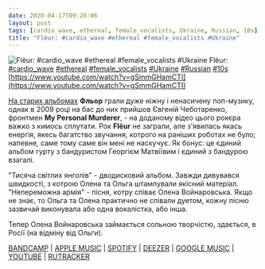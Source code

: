 ```yaml
---
date: 2020-04-17T09:28:06
layout: post
tags: [cardio_wave, ethereal, female_vocalists, Ukraine, Russian, 10s]
title: "Flёur: #cardio_wave #ethereal #female_vocalists #Ukraine"
---
```

![Flёur: #cardio_wave #ethereal #female_vocalists #Ukraine](https://i.ytimg.com/vi/gSmmGHamCTI/maxresdefault.jpg)
Flёur: [#cardio_wave](/tags/#cardio_wave) [#ethereal](/tags/#ethereal) [#female_vocalists](/tags/#female_vocalists) [#Ukraine](/tags/#Ukraine) [#Russian](/tags/#Russian) [#10s](/tags/#10s) [https://www.youtube.com/watch?v=gSmmGHamCTI](https://www.youtube.com/watch?v=gSmmGHamCTI)

[На старих альбомах](/2019-11-20-flyour--neofolk-cardio-wave-female-vocalists-00s) **Фльор** грали дуже ніжну і ненасичену поп-музику, однак в 2009 році на бас до них прийшов Євгеній Чеботаренко, фронтмен **My Personal Murderer**, - на доданому відео цього рокєра важко з кимось сплутати. Рок **Flёur** не заграли, але з&#39;явилась якась енергія, якесь багатство звучання, котрого на раніших роботах не було; напевне, саме тому саме він мені не наскучує. Як бонус: це єдиний альбом гурту з бандуристом Георгієм Матвіївим і єдиний з бандурою взагалі.

&quot;Тисяча світлих янголів&quot; - дводисковий альбом. Завжди дивувався швидкості, з котрою Олена та Ольга штампували якісний матеріал. &quot;Непереможна армія&quot; - пісня, котру співає Олена Войнаровська. Якщо не знає, то Ольга та Олена практично не співали дуетом, кожну пісню зазвичай виконувала або одна вокалістка, або інша.

Тепер Олена Войнаровська займається сольною творчістю, здається, в Росії (на відміну від Ольги).

[BANDCAMP](https://fleur-music.bandcamp.com/album/thousand-angels-of-light) \| [APPLE MUSIC](https://music.apple.com/us/album/%D1%82%D1%8B%D1%81%D1%8F%D1%87%D0%B0-%D1%81%D0%B2%D0%B5%D1%82%D0%BB%D1%8B%D1%85-%D0%B0%D0%BD%D0%B3%D0%B5%D0%BB%D0%BE%D0%B2/927896691) \| [SPOTIFY](https://open.spotify.com/album/5AWg5JFizcp2akMUKZKM5l) \| [DEEZER](https://www.deezer.com/album/8894193?utm_source=deezer&amp;utm_content=album-8894193&amp;utm_term=1601611822_1587104746&amp;utm_medium=web) \| [GOOGLE MUSIC](https://play.google.com/music/m/Bnlqlkv6ajjqpoyfrjkefthgpxq?t=___-_Fleur) \| [YOUTUBE](https://www.youtube.com/playlist?list=OLAK5uy_n07jU9BkevieVrkt8U0zry9Hh7r7O-s5M) \| [RUTRACKER](https://rutracker.org/forum/viewtopic.php?t=399193)